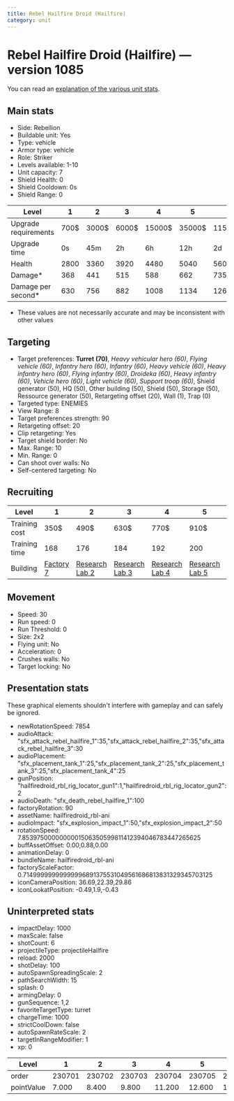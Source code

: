 ```yaml
---
title: Rebel Hailfire Droid (Hailfire)
category: unit
---
```


# Rebel Hailfire Droid (Hailfire) — version 1085

You can read an [explanation  of the various unit stats](unitexplained.md).

## Main stats

  * Side: Rebellion
  * Buildable unit: Yes
  * Type: vehicle
  * Armor type: vehicle
  * Role: Striker
  * Levels available: 1-10
  * Unit capacity: 7
  * Shield Health: 0
  * Shield Cooldown: 0s
  * Shield Range: 0

|Level               |1   |2    |3    |4     |5     |6      |7      |8      |9       |10      |
|--------------------|----|-----|-----|------|------|-------|-------|-------|--------|--------|
|Upgrade requirements|700$|3000$|6000$|15000$|35000$|115000$|175000$|350000$|1000000$|2000000$|
|Upgrade time        |0s  |45m  |2h   |6h    |12h   |2d     |3d     |5d     |1w      |1w3d    |
|Health              |2800|3360 |3920 |4480  |5040  |5600   |6160   |6720   |7280    |8400    |
|Damage*             |368 |441  |515  |588   |662   |735    |809    |882    |956     |1103    |
|Damage per second*  |630 |756  |882  |1008  |1134  |1260   |1386   |1512   |1638    |1890    |

* These values are not necessarily accurate and may be inconsistent with other values

## Targeting

  * Target preferences: **Turret (70)**, _Heavy vehicular hero (60)_, _Flying vehicle (60)_, _Infantry hero (60)_, _Infantry (60)_, _Heavy vehicle (60)_, _Heavy infantry hero (60)_, _Flying infantry (60)_, _Droideka (60)_, _Heavy infantry (60)_, _Vehicle hero (60)_, _Light vehicle (60)_, _Support troop (60)_, Shield generator (50), HQ (50), Other building (50), Shield (50), Storage (50), Ressource generator (50), Retargeting offset (20), Wall (1), Trap (0)
  * Targeted type: ENEMIES
  * View Range: 8
  * Target preferences strength: 90
  * Retargeting offset: 20
  * Clip retargeting: Yes
  * Target shield border: No
  * Max. Range: 10
  * Min. Range: 0
  * Can shoot over walls: No
  * Self-centered targeting: No

## Recruiting

|Level        |1                             |2                                     |3                                     |4                                     |5                                     |6                                     |7                                     |8                                     |9                                     |10                                     |
|-------------|------------------------------|--------------------------------------|--------------------------------------|--------------------------------------|--------------------------------------|--------------------------------------|--------------------------------------|--------------------------------------|--------------------------------------|---------------------------------------|
|Training cost|350$                          |490$                                  |630$                                  |770$                                  |910$                                  |1050$                                 |1190$                                 |1400$                                 |1470$                                 |1610$                                  |
|Training time|168                           |176                                   |184                                   |192                                   |200                                   |208                                   |216                                   |196                                   |203                                   |210                                    |
|Building     |[Factory 7](rebelFactory.html)|[Research Lab 2](rebelOffenseLab.html)|[Research Lab 3](rebelOffenseLab.html)|[Research Lab 4](rebelOffenseLab.html)|[Research Lab 5](rebelOffenseLab.html)|[Research Lab 6](rebelOffenseLab.html)|[Research Lab 7](rebelOffenseLab.html)|[Research Lab 8](rebelOffenseLab.html)|[Research Lab 9](rebelOffenseLab.html)|[Research Lab 10](rebelOffenseLab.html)|

## Movement

  * Speed: 30
  * Run speed: 0
  * Run Threshold: 0
  * Size: 2x2
  * Flying unit: No
  * Acceleration: 0
  * Crushes walls: No
  * Target locking: No

## Presentation stats

These graphical elements shouldn't interfere with gameplay and can safely be ignored.

  * newRotationSpeed: 7854
  * audioAttack: "sfx_attack_rebel_hailfire_1":35,"sfx_attack_rebel_hailfire_2":35,"sfx_attack_rebel_hailfire_3":30
  * audioPlacement: "sfx_placement_tank_1":25,"sfx_placement_tank_2":25,"sfx_placement_tank_3":25,"sfx_placement_tank_4":25
  * gunPosition: "hailfiredroid_rbl_rig_locator_gun1":1,"hailfiredroid_rbl_rig_locator_gun2":2
  * audioDeath: "sfx_death_rebel_hailfire_1":100
  * factoryRotation: 90
  * assetName: hailfiredroid_rbl-ani
  * audioImpact: "sfx_explosion_impact_1":50,"sfx_explosion_impact_2":50
  * rotationSpeed: 7.8539750000000001506350599811412394046783447265625
  * buffAssetOffset: 0.00,0.88,0.00
  * animationDelay: 0
  * bundleName: hailfiredroid_rbl-ani
  * factoryScaleFactor: 0.71499999999999996891375531049561686813831329345703125
  * iconCameraPosition: 36.69,22.39,29.86
  * iconLookatPosition: -0.49,1.9,-0.43

## Uninterpreted stats

  * impactDelay: 1000
  * maxScale: false
  * shotCount: 6
  * projectileType: projectileHailfire
  * reload: 2000
  * shotDelay: 100
  * autoSpawnSpreadingScale: 2
  * pathSearchWidth: 15
  * splash: 0
  * armingDelay: 0
  * gunSequence: 1,2
  * favoriteTargetType: turret
  * chargeTime: 1000
  * strictCoolDown: false
  * autoSpawnRateScale: 2
  * targetInRangeModifier: 1
  * xp: 0

|Level     |1     |2     |3     |4     |5     |6     |7     |8     |9     |10    |
|----------|------|------|------|------|------|------|------|------|------|------|
|order     |230701|230702|230703|230704|230705|230706|230707|230708|230709|230710|
|pointValue|7.000 |8.400 |9.800 |11.200|12.600|14.000|15.400|16.800|18.200|21.000|


